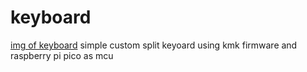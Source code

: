 # keyboard
[img of keyboard](./P1510293.JPG)
simple custom split keyoard using kmk firmware and raspberry pi pico as mcu
